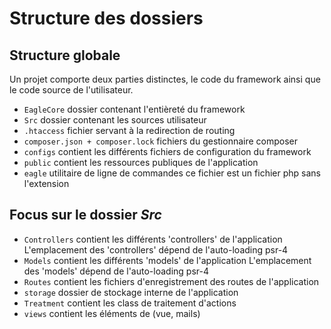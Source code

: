 # Structure des dossiers

## Structure globale

<note>Un projet comporte deux parties distinctes, le code du framework ainsi que le code source de l'utilisateur.</note>

- <code>EagleCore</code> dossier contenant l'entièreté du framework
- <code>Src</code> dossier contenant les sources utilisateur
- <code>.htaccess</code> fichier servant à la redirection de routing
- <code>composer.json + composer.lock</code> fichiers du gestionnaire composer
- <code>configs</code> contient les différents fichiers de configuration du framework
- <code>public</code> contient les ressources publiques de l'application
- <code>eagle</code> utilitaire de ligne de commandes <note>ce fichier est un fichier php sans l'extension</note>

## Focus sur le dossier *Src*

- <code>Controllers</code> contient les différents 'controllers' de l'application
  <note>L'emplacement des 'controllers' dépend de l'auto-loading psr-4</note>
- <code>Models</code> contient les différents 'models' de l'application
    <note>L'emplacement des 'models' dépend de l'auto-loading psr-4</note>
- <code>Routes</code> contient les fichiers d'enregistrement des routes de l'application
- <code>storage</code> dossier de stockage interne de l'application
- <code>Treatment</code> contient les class de traitement d'actions
- <code>views</code> contient les éléments de (vue, mails) 
